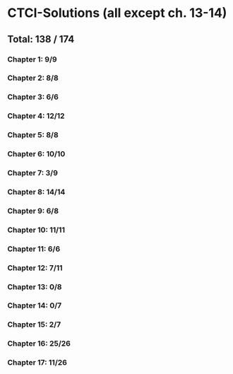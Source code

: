 # CTCI-Solutions (all except ch. 13-14)
## Total: 138 / 174

### Chapter 1: 9/9
### Chapter 2: 8/8
### Chapter 3: 6/6
### Chapter 4: 12/12
### Chapter 5: 8/8
### Chapter 6: 10/10
### Chapter 7: 3/9
### Chapter 8: 14/14
### Chapter 9: 6/8
### Chapter 10: 11/11
### Chapter 11: 6/6
### Chapter 12: 7/11
### Chapter 13: 0/8
### Chapter 14: 0/7
### Chapter 15: 2/7
### Chapter 16: 25/26
### Chapter 17: 11/26
